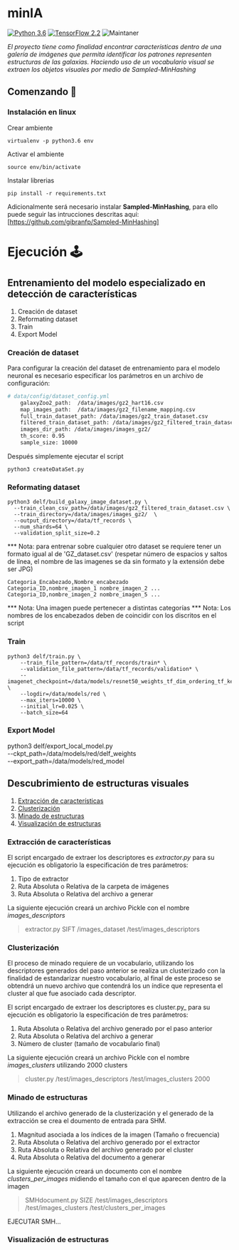 # minIA
[![Python 3.6](https://img.shields.io/badge/python-3.6-blue.svg)](https://www.python.org/downloads/release/python-360/)
[![TensorFlow 2.2](https://img.shields.io/badge/tensorflow-2.2-brightgreen)](https://github.com/tensorflow/tensorflow/releases/tag/v2.2.0)
![Maintaner](https://img.shields.io/badge/OpenCV_contrib_python-3.4.2.16-blue)

_El proyecto tiene como finalidad encontrar características dentro de una galería de imágenes que permita identificar los patrones representen estructuras de las galaxias. Haciendo uso de un vocabulario visual se extraen los objetos visuales por medio de Sampled-MinHashing_

## Comenzando 🚀

### Instalación en linux

Crear ambiente

```
virtualenv -p python3.6 env
```

Activar el ambiente

```
source env/bin/activate
```

Instalar librerias 

```
pip install -r requirements.txt
```

Adicionalmente será necesario instalar **Sampled-MinHashing**, para ello puede seguir las intrucciones descritas aquí: [https://github.com/gibranfp/Sampled-MinHashing]

# Ejecución :joystick:

## Entrenamiento del modelo especializado en detección de características
1. Creación de dataset
2. Reformating dataset
3. Train
4. Export Model

### Creación de dataset
Para configurar la creación del dataset de entrenamiento para el modelo neuronal es necesario especificar los parámetros en un archivo de configuración:
```bash
# data/config/dataset_config.yml
    galaxyZoo2_path:  /data/images/gz2_hart16.csv
    map_images_path:  /data/images/gz2_filename_mapping.csv
    full_train_dataset_path: /data/images/gz2_train_dataset.csv
    filtered_train_dataset_path: /data/images/gz2_filtered_train_dataset.csv
    images_dir_path: /data/images/images_gz2/
    th_score: 0.95
    sample_size: 10000
```
Después simplemente ejecutar el script
```
python3 createDataSet.py
```
### Reformating dataset
```
python3 delf/build_galaxy_image_dataset.py \
  --train_clean_csv_path=/data/images/gz2_filtered_train_dataset.csv \
  --train_directory=/data/images/images_gz2/  \
  --output_directory=/data/tf_records \
  --num_shards=64 \
  --validation_split_size=0.2
```
*** Nota: para entrenar sobre cualquier otro dataset se requiere tener un
formato igual al de 'GZ_dataset.csv' (respetar número de espacios y saltos de
línea, el nombre de las imagenes se da sin formato y la extensión debe ser JPG)

```
Categoria_Encabezado,Nombre_encabezado
Categoria_ID,nombre_imagen_1 nombre_imagen_2 ...
Categoria_ID,nombre_imagen_2 nombre_imagen_5 ...
```
*** Nota: Una imagen puede pertenecer a distintas categorías
*** Nota: Los nombres de los encabezados deben de coincidir con los discritos en el script

### Train
```
python3 delf/train.py \
    --train_file_pattern=/data/tf_records/train* \
    --validation_file_pattern=/data/tf_records/validation* \
    --imagenet_checkpoint=/data/models/resnet50_weights_tf_dim_ordering_tf_kernels_notop.h5 \
    --logdir=/data/models/red \
    --max_iters=10000 \
    --initial_lr=0.025 \
    --batch_size=64
```

### Export Model

python3 delf/export_local_model.py \
  --ckpt_path=/data/models/red/delf_weights \
  --export_path=/data/models/red_model


## Descubrimiento de estructuras visuales
1. [Extracción de características](#Extracción-de-características)
2. [Clusterización](#Clusterización)
3. [Minado de estructuras](#Minado-de-estructuras)
4. [Visualización de estructuras](#Visualización-de-estructuras)

### Extracción de características 

El script encargado de extraer los descriptores es _extractor.py_ para su ejecución es obligatorio la especificación de tres parámetros:
1. Tipo de extractor
2. Ruta Absoluta o Relativa de la carpeta de imágenes
3. Ruta Absoluta o Relativa del archivo a generar

La siguiente ejecución creará un archivo Pickle con el nombre _images_descriptors_
> extractor.py SIFT /images_dataset /test/images_descriptors


### Clusterización
El proceso de minado requiere de un vocabulario, utilizando los descriptores generados del paso anterior se realiza un clusterizado con la finalidad de estandarizar nuestro vocabulario, al final de este proceso se obtendrá un nuevo archivo que contendrá los un índice que representa el cluster al que fue asociado cada descriptor. 

El script encargado de extraer los descriptores es cluster.py_ para su ejecución es obligatorio la especificación de tres parámetros:
1. Ruta Absoluta o Relativa del archivo generado por el paso anterior
2. Ruta Absoluta o Relativa del archivo a generar
3. Número de cluster (tamaño de vocabulario final)

La siguiente ejecución creará un archivo Pickle con el nombre _images_clusters_ utilizando 2000 clusters
> cluster.py /test/images_descriptors /test/images_clusters 2000

### Minado de estructuras 
Utilizando el archivo generado de la clusterización y el generado de la extracción se crea el doumento de entrada para SHM.

1. Magnitud asociada a los índices de la imagen (Tamaño o frecuencia)
2. Ruta Absoluta o Relativa del archivo generado por el extractor
3. Ruta Absoluta o Relativa del archivo generado por el cluster
4. Ruta Absoluta o Relativa del documento a generar

La siguiente ejecución creará un documento con el nombre _clusters_per_images_ midiendo el tamaño con el que aparecen dentro de la imagen
> SMHdocument.py SIZE /test/images_descriptors /test/images_clusters  /test/clusters_per_images

EJECUTAR SMH...

### Visualización de estructuras 

